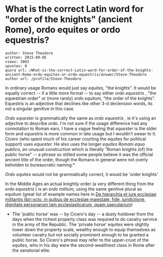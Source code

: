 # What is the correct Latin word for "order of the knights" (ancient Rome), ordo equites or ordo equestris?

	author: Steve Theodore
	written: 2015-09-05
	views: 3003
	upvotes: 8
	quora url: /What-is-the-correct-Latin-word-for-order-of-the-knights-ancient-Rome-ordo-equites-or-ordo-equestris/answer/Steve-Theodore
	author url: /profile/Steve-Theodore


In ordinary usage Romans would just say _equites,_ "the knights". It would be equally correct -- if a little more formal -- to say either _ordo equestris_ , "the equestrian order" or (more rarely) _ordo equitum,_ "the order of the knights". Equestris is an adjective that declines like other 3-d declension words, its not a singular genitive in this case. 

_Ordo equester_  is grammatically the same as _ordo equestris_ , ie it's using an adjective to describe _ordo._  I'm not sure if the usage difference had any connotation to Roman ears, I have a vague feeling that _equester_  is the older form and _equestris_ is more common in late usage but I wouldn't swear to it. Cicero (who spent much of his career courting the equites for political support) uses _equester._ He also uses the longer _equites Romani equo publico,_ an unusual construction which is literally "Roman knights (of) the public horse" -- a phrase so stilted some people believe it was the official ancient title of the order, though the Romans in general were not overly beholden to bureaucratic naming.* 

_Ordo equites_  would not be grammatically correct, it would be 'order knights'

In the Middle Ages an actual knightly order (a very different thing from the _ordo equestris_ ) is an _ordo militum,_ using the same genitive plural as equitum (great list of example names here in [De hierarchia et iure ecclesiae militantis libri octo, in quibus de ecclesiae maiestate, fide, iuridictione, dignitate personarum tam ecclesiasticarum, quam saecularium](https://books.google.com/books?id=dTNT56U7-CIC&pg=PA301&lpg=PA301&dq=ordo+militum&source=bl&ots=HuAkxZ1L97&sig=y2CtjvwFU3qmfjbCsek5MB6Gyv4&hl=en&sa=X&ved=0CB0Q6AEwADgKahUKEwiq18yR1-DHAhVJoogKHeqUC38#v=onepage&q=ordo%20militum&f=false))

* The 'public horse' was -- by Cicero's day -- a dusty holdover from the days when the richest property class was required to do cavalry service in the army of the Republic. The 'private horse' equites were slightly lower down the property scale, wealthy enough to equip themselves as volunteer cavalry but not socially prominent enough to be granted a public horse. So Cicero's phrase may refer to the upper-crust of the _equites,_ who in his day were the second-wealthiest class in Rome after the senatorial elite.

